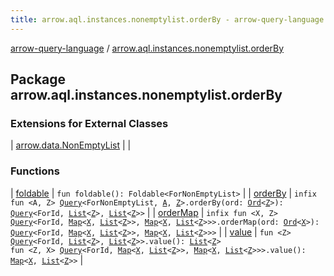 ```yaml
---
title: arrow.aql.instances.nonemptylist.orderBy - arrow-query-language
---
```


[arrow-query-language](../index.html) / [arrow.aql.instances.nonemptylist.orderBy](./index.html)

## Package arrow.aql.instances.nonemptylist.orderBy

### Extensions for External Classes

| [arrow.data.NonEmptyList](arrow.data.-non-empty-list/index.html) |  |

### Functions

| [foldable](foldable.html) | `fun foldable(): Foldable<ForNonEmptyList>` |
| [orderBy](order-by.html) | `infix fun <A, Z> `[`Query`](../arrow.aql/-query/index.html)`<ForNonEmptyList, `[`A`](order-by.html#A)`, `[`Z`](order-by.html#Z)`>.orderBy(ord: `[`Ord`](../arrow.aql/-ord/index.html)`<`[`Z`](order-by.html#Z)`>): `[`Query`](../arrow.aql/-query/index.html)`<ForId, `[`List`](https://kotlinlang.org/api/latest/jvm/stdlib/kotlin.collections/-list/index.html)`<`[`Z`](order-by.html#Z)`>, `[`List`](https://kotlinlang.org/api/latest/jvm/stdlib/kotlin.collections/-list/index.html)`<`[`Z`](order-by.html#Z)`>>` |
| [orderMap](order-map.html) | `infix fun <X, Z> `[`Query`](../arrow.aql/-query/index.html)`<ForId, `[`Map`](https://kotlinlang.org/api/latest/jvm/stdlib/kotlin.collections/-map/index.html)`<`[`X`](order-map.html#X)`, `[`List`](https://kotlinlang.org/api/latest/jvm/stdlib/kotlin.collections/-list/index.html)`<`[`Z`](order-map.html#Z)`>>, `[`Map`](https://kotlinlang.org/api/latest/jvm/stdlib/kotlin.collections/-map/index.html)`<`[`X`](order-map.html#X)`, `[`List`](https://kotlinlang.org/api/latest/jvm/stdlib/kotlin.collections/-list/index.html)`<`[`Z`](order-map.html#Z)`>>>.orderMap(ord: `[`Ord`](../arrow.aql/-ord/index.html)`<`[`X`](order-map.html#X)`>): `[`Query`](../arrow.aql/-query/index.html)`<ForId, `[`Map`](https://kotlinlang.org/api/latest/jvm/stdlib/kotlin.collections/-map/index.html)`<`[`X`](order-map.html#X)`, `[`List`](https://kotlinlang.org/api/latest/jvm/stdlib/kotlin.collections/-list/index.html)`<`[`Z`](order-map.html#Z)`>>, `[`Map`](https://kotlinlang.org/api/latest/jvm/stdlib/kotlin.collections/-map/index.html)`<`[`X`](order-map.html#X)`, `[`List`](https://kotlinlang.org/api/latest/jvm/stdlib/kotlin.collections/-list/index.html)`<`[`Z`](order-map.html#Z)`>>>` |
| [value](value.html) | `fun <Z> `[`Query`](../arrow.aql/-query/index.html)`<ForId, `[`List`](https://kotlinlang.org/api/latest/jvm/stdlib/kotlin.collections/-list/index.html)`<`[`Z`](value.html#Z)`>, `[`List`](https://kotlinlang.org/api/latest/jvm/stdlib/kotlin.collections/-list/index.html)`<`[`Z`](value.html#Z)`>>.value(): `[`List`](https://kotlinlang.org/api/latest/jvm/stdlib/kotlin.collections/-list/index.html)`<`[`Z`](value.html#Z)`>`<br>`fun <Z, X> `[`Query`](../arrow.aql/-query/index.html)`<ForId, `[`Map`](https://kotlinlang.org/api/latest/jvm/stdlib/kotlin.collections/-map/index.html)`<`[`X`](value.html#X)`, `[`List`](https://kotlinlang.org/api/latest/jvm/stdlib/kotlin.collections/-list/index.html)`<`[`Z`](value.html#Z)`>>, `[`Map`](https://kotlinlang.org/api/latest/jvm/stdlib/kotlin.collections/-map/index.html)`<`[`X`](value.html#X)`, `[`List`](https://kotlinlang.org/api/latest/jvm/stdlib/kotlin.collections/-list/index.html)`<`[`Z`](value.html#Z)`>>>.value(): `[`Map`](https://kotlinlang.org/api/latest/jvm/stdlib/kotlin.collections/-map/index.html)`<`[`X`](value.html#X)`, `[`List`](https://kotlinlang.org/api/latest/jvm/stdlib/kotlin.collections/-list/index.html)`<`[`Z`](value.html#Z)`>>` |

